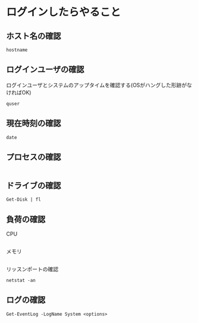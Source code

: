 
# ログインしたらやること
## ホスト名の確認
```
hostname
```
## ログインユーザの確認
ログインユーザとシステムのアップタイムを確認する(OSがハングした形跡がなければOK)
```
quser
```
## 現在時刻の確認
```
date
```
## プロセスの確認
```
```
## ドライブの確認
```
Get-Disk | fl
```
## 負荷の確認
CPU
```
```
メモリ
```
```
リッスンポートの確認
```
netstat -an
```
## ログの確認
```
Get-EventLog -LogName System <options>
```

